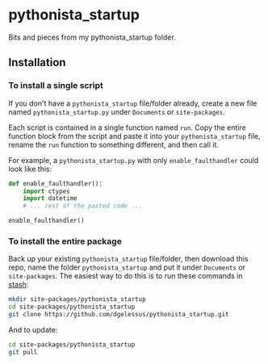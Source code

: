 # pythonista_startup

Bits and pieces from my pythonista_startup folder.

## Installation

### To install a single script

If you don't have a `pythonista_startup` file/folder already, create a new file named `pythonista_startup.py` under `Documents` or `site-packages`.

Each script is contained in a single function named `run`. Copy the entire function block from the script and paste it into your `pythonista_startup` file, rename the `run` function to something different, and then call it.

For example, a `pythonista_startup.py` with only `enable_faulthandler` could look like this:

```python
def enable_faulthandler():
    import ctypes
    import datetime
    # ... rest of the pasted code ...

enable_faulthandler()
```

### To install the entire package

Back up your existing `pythonista_startup` file/folder, then download this repo, name the folder `pythonista_startup` and put it under `Documents` or `site-packages`. The easiest way to do this is to run these commands in [stash](https://github.com/ywangd/stash):

```sh
mkdir site-packages/pythonista_startup
cd site-packages/pythonista_startup
git clone https://github.com/dgelessus/pythonista_startup.git
```

And to update:

```sh
cd site-packages/pythonista_startup
git pull
```
